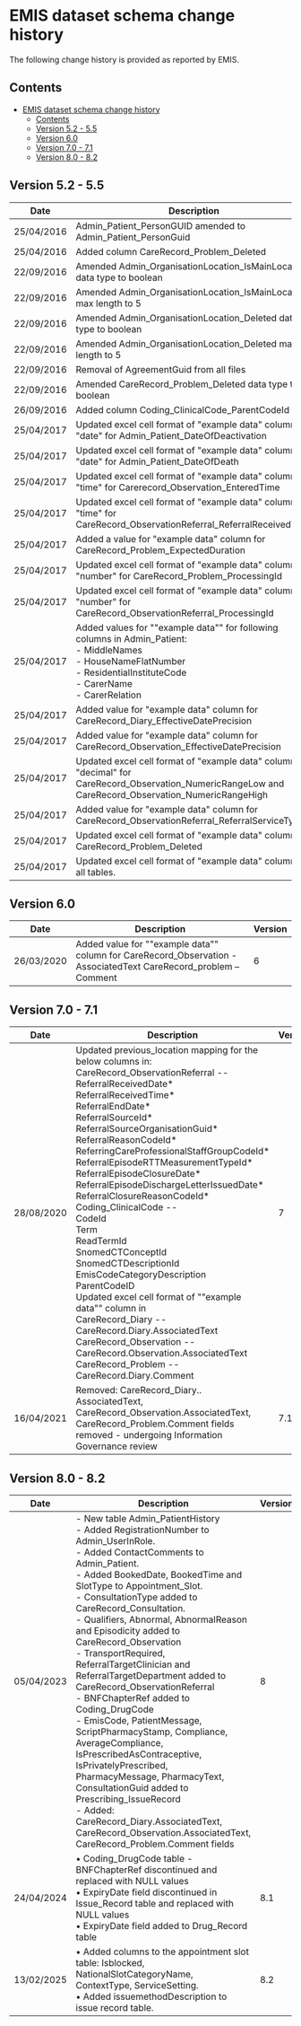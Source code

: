 # EMIS dataset schema change history

The following change history is provided as reported by EMIS.

## Contents

- [EMIS dataset schema change history](#emis-dataset-schema-change-history)
  - [Contents](#contents)
  - [Version 5.2 - 5.5](#version-5.2---5.5)
  - [Version 6.0](#version-6.0)
  - [Version 7.0 - 7.1](#version-7.0---7.1)
  - [Version 8.0 - 8.2](#version-8.0---8.2)

## Version 5.2 - 5.5

| Date | Description | Version |
| --- | --- | --- |
| 25/04/2016 | Admin_Patient_PersonGUID amended to Admin_Patient_PersonGuid   | 5.2 |
| 25/04/2016 | Added column CareRecord_Problem_Deleted | 5.2 |
| 22/09/2016 | Amended Admin_OrganisationLocation_IsMainLocation data type to boolean | 5.3 |
| 22/09/2016 | Amended Admin_OrganisationLocation_IsMainLocation max length to 5 | 5.3 |
| 22/09/2016 | Amended Admin_OrganisationLocation_Deleted data type to boolean | 5.3 |
| 22/09/2016 | Amended Admin_OrganisationLocation_Deleted max length to 5 | 5.3 |
| 22/09/2016 | Removal of AgreementGuid from all files | 5.3 |
| 22/09/2016 | Amended CareRecord_Problem_Deleted data type to boolean | 5.3 |
| 26/09/2016 | Added column Coding_ClinicalCode_ParentCodeId | 5.4 |
| 25/04/2017 | Updated excel cell format of "example data" column to "date" for Admin_Patient_DateOfDeactivation  | 5.5 |
| 25/04/2017 | Updated excel cell format of "example data" column to "date" for Admin_Patient_DateOfDeath  | 5.5 |
| 25/04/2017 | Updated excel cell format of "example data" column to "time" for Carerecord_Observation_EnteredTime | 5.5 |
| 25/04/2017 | Updated excel cell format of "example data" column to "time" for CareRecord_ObservationReferral_ReferralReceivedTime | 5.5 |
| 25/04/2017 | Added a value for "example data" column for CareRecord_Problem_ExpectedDuration | 5.5 |
| 25/04/2017 | Updated excel cell format of "example data" column to "number" for CareRecord_Problem_ProcessingId | 5.5 |
| 25/04/2017 | Updated excel cell format of "example data" column to "number" for CareRecord_ObservationReferral_ProcessingId | 5.5 |
| 25/04/2017 | Added values for ""example data"" for following columns in Admin_Patient: <br> - MiddleNames<br> - HouseNameFlatNumber<br> - ResidentialInstituteCode<br> - CarerName<br> - CarerRelation | 5.5 |
| 25/04/2017 | Added value for "example data" column for CareRecord_Diary_EffectiveDatePrecision | 5.5 |
| 25/04/2017 | Added value for "example data" column for CareRecord_Observation_EffectiveDatePrecision | 5.5 |
| 25/04/2017 | Updated excel cell format of "example data" column to "decimal" for CareRecord_Observation_NumericRangeLow and CareRecord_Observation_NumericRangeHigh | 5.5 |
| 25/04/2017 | Added value for "example data" column for CareRecord_ObservationReferral_ReferralServiceType | 5.5 |
| 25/04/2017 | Updated excel cell format of "example data" column  for CareRecord_Problem_Deleted | 5.5 |
| 25/04/2017 | Updated excel cell format of "example data" column for all tables. | 5.5 |

## Version 6.0

| Date | Description | Version |
| --- | --- | --- |
| 26/03/2020 | Added value for ""example data"" column for CareRecord_Observation  - AssociatedText CareRecord_problem – Comment | 6 |

## Version 7.0 - 7.1

| Date | Description | Version |
| --- | --- | --- |
| 28/08/2020 | <span>Updated previous_location mapping for the below columns in:<br>CareRecord_ObservationReferral --<br>ReferralReceivedDate*<br>ReferralReceivedTime*<br>ReferralEndDate*<br>ReferralSourceId*<br>ReferralSourceOrganisationGuid*<br>ReferralReasonCodeId*<br>ReferringCareProfessionalStaffGroupCodeId*<br>ReferralEpisodeRTTMeasurementTypeId*<br>ReferralEpisodeClosureDate*<br>ReferralEpisodeDischargeLetterIssuedDate*<br>ReferralClosureReasonCodeId*<br>Coding_ClinicalCode --<br>CodeId<br>Term<br>ReadTermId<br>SnomedCTConceptId<br>SnomedCTDescriptionId<br>EmisCodeCategoryDescription<br>ParentCodeID<br>Updated excel cell format of ""example data"" column in<br>CareRecord_Diary -- CareRecord.Diary.AssociatedText<br>CareRecord_Observation -- CareRecord.Observation.AssociatedText<br>CareRecord_Problem -- CareRecord.Diary.Comment</span> | 7 |
| 16/04/2021 | Removed: CareRecord_Diary.. AssociatedText, CareRecord_Observation.AssociatedText, CareRecord_Problem.Comment fields removed - undergoing Information Governance review | 7.1 |

## Version 8.0 - 8.2

| Date | Description | Version |
| --- | --- | --- |
| 05/04/2023 | - New table Admin_PatientHistory<br>- Added RegistrationNumber to Admin_UserInRole.<br>- Added ContactComments to Admin_Patient. <br>- Added BookedDate, BookedTime and SlotType to Appointment_Slot.<br>- ConsultationType added to CareRecord_Consultation.  <br>- Qualifiers, Abnormal, AbnormalReason and Episodicity added to CareRecord_Observation<br>- TransportRequired, ReferralTargetClinician and ReferralTargetDepartment added to CareRecord_ObservationReferral<br>- BNFChapterRef added to Coding_DrugCode<br>- EmisCode, PatientMessage, ScriptPharmacyStamp, Compliance, AverageCompliance, IsPrescribedAsContraceptive, IsPrivatelyPrescribed, PharmacyMessage, PharmacyText, ConsultationGuid added to Prescribing_IssueRecord<br>- Added: CareRecord_Diary.AssociatedText, CareRecord_Observation.AssociatedText, CareRecord_Problem.Comment fields | 8 |
|24/04/2024	| • Coding_DrugCode table - BNFChapterRef discontinued and replaced with NULL values<br>• ExpiryDate field discontinued in Issue_Record table and replaced with NULL values<br>• ExpiryDate field added to Drug_Record table | 8.1 |
| 13/02/2025 | • Added columns to the appointment slot table:  Isblocked, NationalSlotCategoryName, ContextType, ServiceSetting.<br>• Added issuemethodDescription to issue record table.	| 8.2 |
